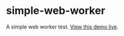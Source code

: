 # simple-web-worker

A simple web worker test. [View this demo live](http://sytw.github.io/simple-web-worker/).
